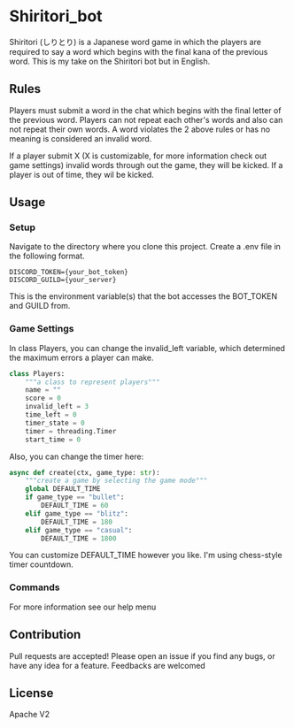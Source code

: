 # Shiritori_bot
Shiritori (しりとり) is a Japanese word game in which the players are required to say a word which begins with the final kana of the previous word.
This is my take on the Shiritori bot but in English.

## Rules
Players must submit a word in the chat which begins with the final letter of the previous word.
Players can not repeat each other's words and also can not repeat their own words.
A word violates the 2 above rules or has no meaning is considered an invalid word.

If a player submit X (X is customizable, for more information check out game settings) invalid words through out the game, they will be kicked.
If a player is out of time, they wil be kicked.

## Usage
### Setup
Navigate to the directory where you clone this project.
Create a .env file in the following format.

```
DISCORD_TOKEN={your_bot_token}
DISCORD_GUILD={your_server}
```

This is the environment variable(s) that the bot accesses the BOT_TOKEN and GUILD from.

### Game Settings

In class Players, you can change the invalid_left variable, which determined the maximum errors a player can make.

```python
class Players:
    """a class to represent players"""
    name = ""
    score = 0
    invalid_left = 3
    time_left = 0
    timer_state = 0
    timer = threading.Timer
    start_time = 0
```

Also, you can change the timer here:

```python
async def create(ctx, game_type: str):
    """create a game by selecting the game mode"""
    global DEFAULT_TIME
    if game_type == "bullet":
        DEFAULT_TIME = 60
    elif game_type == "blitz":
        DEFAULT_TIME = 180
    elif game_type == "casual":
        DEFAULT_TIME = 1800
```

You can customize DEFAULT_TIME however you like. I'm using chess-style timer countdown.

### Commands
For more information see our help menu

## Contribution
Pull requests are accepted! Please open an issue if you find any bugs, or have any idea for a feature. Feedbacks are welcomed

## License
Apache V2












